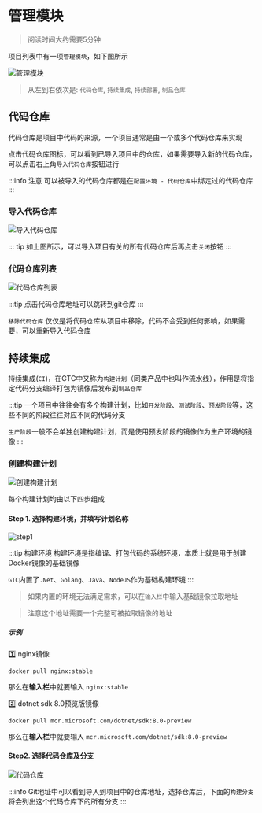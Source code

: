 # 管理模块

> 阅读时间大约需要5分钟

项目列表中有一项`管理模块`，如下图所示

![管理模块](/assets/project_modules.png)

> 从左到右依次是: `代码仓库`, `持续集成`, `持续部署`, `制品仓库`

## 代码仓库

代码仓库是项目中代码的来源，一个项目通常是由一个或多个代码仓库来实现

点击代码仓库图标，可以看到已导入项目中的仓库，如果需要导入新的代码仓库，可以点击右上角`导入代码仓库`按钮进行

:::info 注意
可以被导入的代码仓库都是在`配置环境 - 代码仓库`中绑定过的代码仓库
:::


### 导入代码仓库

![导入代码仓库](/assets/project_code_import.png)

::: tip
如上图所示，可以导入项目有关的所有代码仓库后再点击`关闭`按钮
:::

### 代码仓库列表

![代码仓库列表](/assets/project_code_list.png)

:::tip
点击代码仓库地址可以跳转到git仓库
:::

`移除代码仓库` 仅仅是将代码仓库从项目中移除，代码不会受到任何影响，如果需要，可以重新导入代码仓库

## 持续集成

持续集成(`CI`)，在GTC中又称为`构建计划`（同类产品中也叫作流水线），作用是将指定代码分支编译打包为镜像后发布到`制品仓库`

:::tip
一个项目中往往会有多个构建计划，比如`开发阶段`、`测试阶段`、`预发阶段`等，这些不同的阶段往往对应不同的代码分支

`生产阶段`一般不会单独创建构建计划，而是使用预发阶段的镜像作为生产环境的镜像
:::

### 创建构建计划

![创建构建计划](/assets/project_build_new.png)

每个构建计划均由以下四步组成

#### Step 1. 选择构建环境，并填写计划名称

![step1](/assets/project_build_step1.png)

:::tip 构建环境
构建环境是指编译、打包代码的系统环境，本质上就是用于创建Docker镜像的基础镜像

`GTC`内置了`.Net`、`Golang`、`Java`、`NodeJS`作为基础构建环境
:::

> 如果内置的环境无法满足需求，可以在`输入栏`中输入基础镜像拉取地址

> 注意这个地址需要一个完整可被拉取镜像的地址

##### 示例

:one: nginx镜像

```shell
docker pull nginx:stable
```

那么在**输入栏**中就要输入 `nginx:stable`


:two: dotnet sdk 8.0预览版镜像

```shell
docker pull mcr.microsoft.com/dotnet/sdk:8.0-preview
```

那么在**输入栏**中就要输入 `mcr.microsoft.com/dotnet/sdk:8.0-preview`

#### Step2. 选择代码仓库及分支

![代码仓库](/assets/project_build_step2.png)

:::info
Git地址中可以看到导入到项目中的仓库地址，选择仓库后，下面的`构建分支`将会列出这个代码仓库下的所有分支
:::
